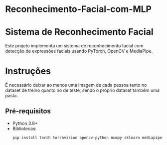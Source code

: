 # Reconhecimento-Facial-com-MLP

# Sistema de Reconhecimento Facial

Este projeto implementa um sistema de reconhecimento facial com detecção de expressões faciais usando PyTorch, OpenCV e MediaPipe.

# Instruções

É necessário deixar ao menos uma imagem de cada pessoa tanto no dataset de treino quanto no de teste, sendo o próprio dataset também uma pasta.

## Pré-requisitos

- Python 3.8+
- Bibliotecas:
  ```bash
  pip install torch torchvision opencv-python numpy sklearn mediapipe seaborn matplotlib tensorboard```


